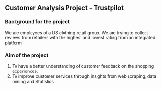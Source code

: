 ## Customer Analysis Project - Trustpilot
### Background for the project
We are employees of a US clothing retail group. We are trying to collect reviews from retailers with the highest and lowest rating from an integrated platform
### Aim of the project
1. To have a better understanding of customer feedback on the shopping experiences. 
2. To improve customer services through insights from web scraping, data mining and Statistics
